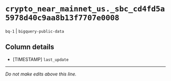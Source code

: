 # `crypto_near_mainnet_us._sbc_cd4fd5a5978d40c9aa8b13f7707e0008`
`bq-1` | `bigquery-public-data`

## Column details
* [TIMESTAMP] `last_update`

-------------------------------------------------------------------------------
*Do not make edits above this line.*
